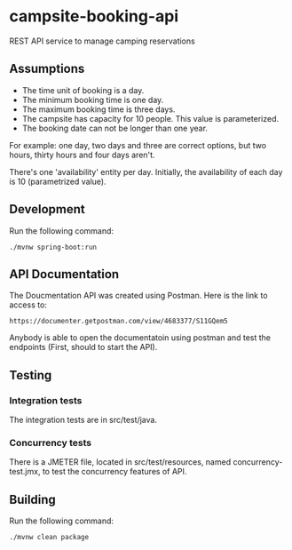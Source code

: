 # campsite-booking-api

REST API service to manage camping reservations

## Assumptions

* The time unit of booking is a day.
* The minimum booking time is one day.
* The maximum booking time is three days.
* The campsite has capacity for 10 people. This value is parameterized.
* The booking date can not be longer than one year.

For example: one day, two days and three are correct options, but two hours, thirty hours and four days aren't.

There's one 'availability' entity per day. Initially, the availability of each day is 10 (parametrized value).

## Development

Run the following command:

    ./mvnw spring-boot:run
    
## API Documentation

The Doucmentation API was created using Postman. Here is the link to access to:

    https://documenter.getpostman.com/view/4683377/S11GQem5
    
Anybody is able to open the documentatoin using postman and test the endpoints (First, should to start the API).

## Testing

### Integration tests

The integration tests are in src/test/java.

### Concurrency tests

There is a JMETER file, located in src/test/resources, named concurrency-test.jmx, to test the concurrency features of API.
 
    
## Building

Run the following command:

    ./mvnw clean package
    